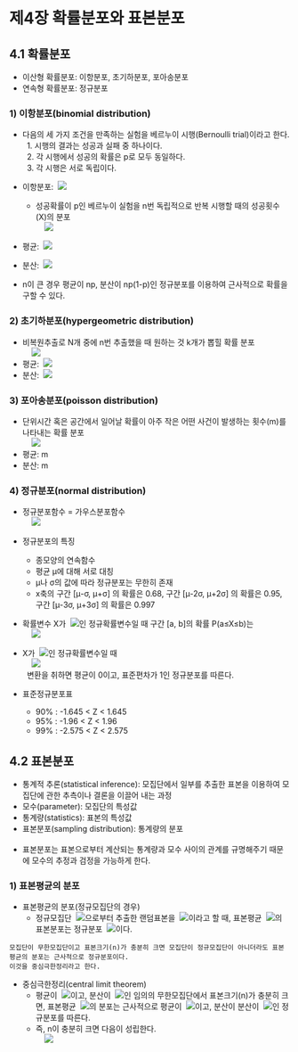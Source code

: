 # 제4장 확률분포와 표본분포

## 4.1 확률분포

- 이산형 확률분포: 이항분포, 초기하분포, 포아송분포
- 연속형 확률분포: 정규분포

### 1) 이항분포(binomial distribution)

- 다음의 세 가지 조건을 만족하는 실험을 베르누이 시행(Bernoulli trial)이라고 한다.  
&nbsp;&nbsp;1. 시행의 결과는 성공과 실패 중 하나이다.  
&nbsp;&nbsp;2. 각 시행에서 성공의 확률은 p로 모두 동일하다.  
&nbsp;&nbsp;3. 각 시행은 서로 독립이다.  

- 이항분포: &nbsp;<img src="https://latex.codecogs.com/svg.latex?B(n,p)" />
  - 성공확률이 p인 베르누이 실험을 n번 독립적으로 반복 시행할 때의 성공횟수(X)의 분포  
&nbsp;&nbsp;&nbsp;&nbsp;<img src="https://latex.codecogs.com/svg.latex?P(X=x)=\binom{n}{x}p^{x}(1-p)^{n-x},\:\:\:x=0,1,2\cdots,n" />  
- 평균: &nbsp;<img src="https://latex.codecogs.com/svg.latex?E(X)=np" />
- 분산: &nbsp;<img src="https://latex.codecogs.com/svg.latex?Var(X)=np(1-p)" />
- n이 큰 경우 평균이 np, 분산이 np(1-p)인 정규분포를 이용하여 근사적으로 확률을 구할 수 있다.

### 2) 초기하분포(hypergeometric distribution)

- 비복원추출로 N개 중에 n번 추출했을 때 원하는 것 k개가 뽑힐 확률 분포  
&nbsp;&nbsp;&nbsp;&nbsp;<img src="https://latex.codecogs.com/svg.latex?P(X=x)=\frac{\binom{n}{x}\binom{N-D}{n-x}}{\binom{N}{n}},\:\:\:x=0,1,2\cdots,n" />  
- 평균: &nbsp;<img src="https://latex.codecogs.com/svg.latex?E(X)=np,\:\:\:p=\frac{D}{N}" />
- 분산: &nbsp;<img src="https://latex.codecogs.com/svg.latex?Var(X)=np(1-p)\frac{N-n}{N-1}" />

### 3) 포아송분포(poisson distribution)

- 단위시간 혹은 공간에서 일어날 확률이 아주 작은 어떤 사건이 발생하는 횟수(m)를 나타내는 확률 분포  
&nbsp;&nbsp;&nbsp;&nbsp;<img src="https://latex.codecogs.com/svg.latex?P(X=x)=\frac{e^{-m}m^{x}}{x!},\:\:\:x=0,1,2\cdots,n" />  
- 평균: m
- 분산: m

### 4) 정규분포(normal distribution)

- 정규분포함수 = 가우스분포함수  
&nbsp;&nbsp;&nbsp;&nbsp;<img src="https://latex.codecogs.com/svg.latex?f(x)=\frac{1}{\sqrt{2\pi}}exp\left[\,\!-\frac{(x-\mu)^{2}}{2\sigma^{2}}\right],\:\:\:-\infty<x<\infty" />  
- 정규분포의 특징
  - 종모양의 연속함수
  - 평균 μ에 대해 서로 대칭
  - μ나 σ의 값에 따라 정규분포는 무한히 존재
  - x축의 구간 [μ-σ, μ+σ] 의 확률은 0.68, 구간 [μ-2σ, μ+2σ] 의 확률은 0.95, 구간 [μ-3σ, μ+3σ] 의 확률은 0.997

- 확률변수 X가 &nbsp;<img src="https://latex.codecogs.com/svg.latex?N(\mu,\sigma^{2})" />인 정규확률변수일 때 구간 [a, b]의 확률 P(a≤X≤b)는  
&nbsp;&nbsp;&nbsp;&nbsp;<img src="https://latex.codecogs.com/svg.latex?P(a\leq\,\!X\leq\,\!b)={\int_{a}^{b}}{\frac{1}{\sqrt{2\pi}}exp\left[\,\!-\frac{(x-\mu)^{2}}{2\sigma^{2}}\right]dx}" />  

- X가 &nbsp;<img src="https://latex.codecogs.com/svg.latex?N(\mu,\sigma^{2})" />인 정규확률변수일 때  
&nbsp;&nbsp;&nbsp;&nbsp;<img src="https://latex.codecogs.com/svg.latex?Z=\frac{X-\mu}{\sigma}" />  
&nbsp;&nbsp;변환을 취하면 평균이 0이고, 표준편차가 1인 정규분포를 따른다.

- 표준정규분포표
  - 90% : -1.645 < Z < 1.645
  - 95% : -1.96 < Z < 1.96
  - 99% : -2.575 < Z < 2.575

## 4.2 표본분포

- 통계적 추론(statistical inference): 모집단에서 일부를 추출한 표본을 이용하여 모집단에 관한 추측이나 결론을 이끌어 내는 과정
- 모수(parameter): 모집단의 특성값
- 통계량(statistics): 표본의 특성값
- 표본분포(sampling distribution): 통계량의 분포  
&nbsp;  
- 표본분포는 표본으로부터 계산되는 통계량과 모수 사이의 관계를 규명해주기 때문에 모수의 추정과 검정을 가능하게 한다.

### 1) 표본평균의 분포

- 표본평균의 분포(정규모집단의 경우)
  - 정규모집단 &nbsp;<img src="https://latex.codecogs.com/svg.latex?N(\mu,\sigma^{2})" />으로부터 추출한 랜덤표본을 &nbsp;<img src="https://latex.codecogs.com/svg.latex?X_{1},X_{2},\cdots,X_{n}" />이라고 할 때, 표본평균 &nbsp;<img src="https://latex.codecogs.com/svg.latex?\bar{X}" />의 표본분포는 정규분포 &nbsp;<img src="https://latex.codecogs.com/svg.latex?N(\mu,\frac{\sigma^{2}}{n})" />이다.

```
모집단이 무한모집단이고 표본크기(n)가 충분히 크면 모집단이 정규모집단이 아니더라도 표본평균의 분포는 근사적으로 정규분포이다.
이것을 중심극한정리라고 한다.
```

- 중심극한정리(central limit theorem)
  - 평균이 &nbsp;<img src="https://latex.codecogs.com/svg.latex?\mu" />이고, 분산이 &nbsp;<img src="https://latex.codecogs.com/svg.latex?\sigma^{2}" />인 임의의 무한모집단에서 표본크기(n)가 충분히 크면, 표본평균 &nbsp;<img src="https://latex.codecogs.com/svg.latex?\bar{X}" />의 분포는 근사적으로 평균이 &nbsp;<img src="https://latex.codecogs.com/svg.latex?\mu" />이고, 분산이 분산이 &nbsp;<img src="https://latex.codecogs.com/svg.latex?\sigma^{2}" />인 정규분포를 따른다.
  - 즉, n이 충분히 크면 다음이 성립한다.  
&nbsp;&nbsp;&nbsp;&nbsp;<img src="https://latex.codecogs.com/svg.latex?\bar{X}\sim\,\!N(\mu,\frac{\sigma^{2}}{n})" />  

